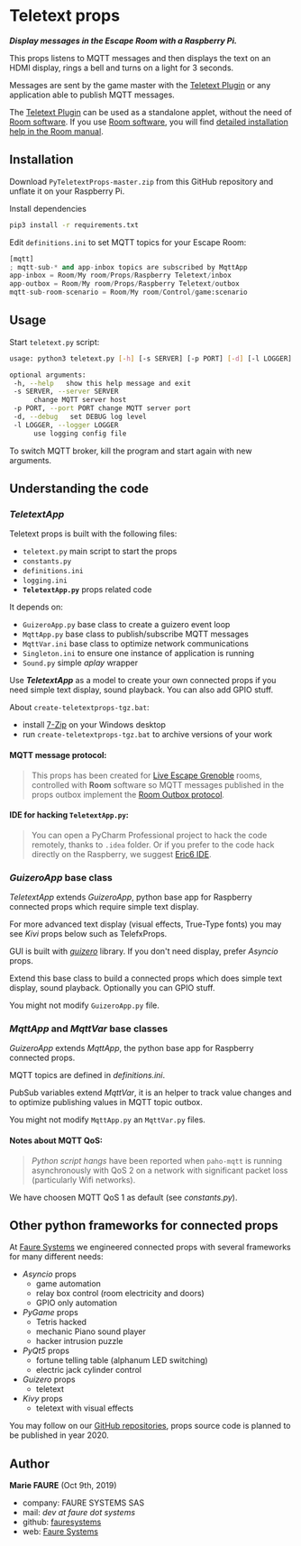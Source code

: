 ﻿# Teletext props
***Display messages in the Escape Room with a Raspberry Pi.***

This props listens to MQTT messages and then displays the text on an HDMI display, rings a bell and turns on a light for 3 seconds.

Messages are sent by the game master with the [Teletext Plugin](https://github.com/fauresystems/TeletextPlugin) or any application able to publish MQTT messages.

The [Teletext Plugin](https://github.com/fauresystems/TeletextPlugin) can be used as a standalone applet, without the need of <a href="https://xcape.io/go/room" target="_blank">Room software</a>. If you use <a href="https://xcape.io/go/room" target="_blank">Room software</a>, you will find <a href="https://xcape.io/public/documentation/en/room/AddaRaspberrypropsTeletext.html" target="_blank">detailed installation help in the Room manual</a>.


## Installation
Download `PyTeletextProps-master.zip` from this GitHub repository and unflate it on your Raspberry Pi.

Install dependencies
```bash
pip3 install -r requirements.txt
```

Edit `definitions.ini` to set MQTT topics for your Escape Room:
```python
[mqtt]
; mqtt-sub-* and app-inbox topics are subscribed by MqttApp
app-inbox = Room/My room/Props/Raspberry Teletext/inbox
app-outbox = Room/My room/Props/Raspberry Teletext/outbox
mqtt-sub-room-scenario = Room/My room/Control/game:scenario
``` 


## Usage
Start `teletext.py` script:

```bash
usage: python3 teletext.py [-h] [-s SERVER] [-p PORT] [-d] [-l LOGGER]

optional arguments:
 -h, --help   show this help message and exit
 -s SERVER, --server SERVER
      change MQTT server host
 -p PORT, --port PORT change MQTT server port
 -d, --debug   set DEBUG log level
 -l LOGGER, --logger LOGGER
      use logging config file
```

To switch MQTT broker, kill the program and start again with new arguments.


## Understanding the code

### *TeletextApp*
Teletext props is built with the following files:
* `teletext.py` main script to start the props
* `constants.py`
* `definitions.ini`
* `logging.ini`
* __`TeletextApp.py`__ props related code

It depends on:
* `GuizeroApp.py` base class to create a guizero event loop
* `MqttApp.py` base class to publish/subscribe MQTT messages
* `MqttVar.ini` base class to optimize network communications
* `Singleton.ini` to ensure one instance of application is running
* `Sound.py` simple *aplay* wrapper

Use ***TeletextApp*** as a model to create your own connected props if you need simple text display, sound playback. You can also add GPIO stuff.

About `create-teletextprops-tgz.bat`:
* install <a href="https://www.7-zip.org/" target="_blank">7-Zip</a> on your Windows desktop
* run `create-teletextprops-tgz.bat` to archive versions of your work

#### MQTT message protocol:
> This props has been created for [Live Escape Grenoble](https://www.live-escape.net/) rooms, controlled with **Room** software so MQTT messages published in the props outbox implement the <a href="https://github.com/fauresystems/TeletextProps/blob/master/PROTOCOL.md" target="_blank">Room Outbox protocol</a>.

#### IDE for hacking `TeletextApp.py`:
> You can open a PyCharm Professional project to hack the code remotely, thanks to `.idea` folder. Or if you prefer to the code hack directly on the Raspberry, we suggest <a href="https://eric-ide.python-projects.org/" target="_blank">Eric6 IDE</a>. 


### *GuizeroApp* base class
*TeletextApp* extends *GuizeroApp*, python base app for Raspberry connected props which require simple text display. 

For more advanced text display (visual effects, True-Type fonts) you may see *Kivi* props below such as TelefxProps.

GUI is built with *<a href="https://lawsie.github.io/guizero/" target="_blank">guizero</a>* library. If you don't need display, prefer *Asyncio* props.

Extend this base class to build a connected props which does simple text display, sound playback. Optionally you can GPIO stuff.

You might not modify `GuizeroApp.py` file.


### *MqttApp* and *MqttVar* base classes
*GuizeroApp* extends *MqttApp*, the python base app for Raspberry connected props.


MQTT topics are defined in *definitions.ini*.

PubSub variables extend *MqttVar*, it is an helper to track value changes and to optimize publishing values in MQTT topic outbox.

You might not modify `MqttApp.py` an `MqttVar.py` files.

#### Notes about MQTT QoS:
>*Python script hangs* have been reported when `paho-mqtt` is running asynchronously with QoS 2 on a network with significant packet loss (particularly Wifi networks).

We have choosen MQTT QoS 1 as default (see *constants.py*).


## Other python frameworks for connected props
At <a href="https://faure.systems/" target="_blank">Faure Systems</a> we engineered connected props with several frameworks for many different needs:

* *Asyncio* props
    - game automation
    - relay box control (room electricity and doors)
    - GPIO only automation
* *PyGame* props
    - Tetris hacked
    - mechanic Piano sound player
    - hacker intrusion puzzle
* *PyQt5* props
    - fortune telling table (alphanum LED switching)
    - electric jack cylinder control
* *Guizero* props
    - teletext
* *Kivy* props
    - teletext with visual effects
    
You may follow on our <a href="https://github.com/fauresystems?tab=repositories" target="_blank">GitHub repositories</a>, props source code is planned to be published in year 2020.


## Author

**Marie FAURE** (Oct 9th, 2019)
* company: FAURE SYSTEMS SAS
* mail: *dev at faure dot systems*
* github: <a href="https://github.com/fauresystems?tab=repositories" target="_blank">fauresystems</a>
* web: <a href="https://faure.systems/" target="_blank">Faure Systems</a>